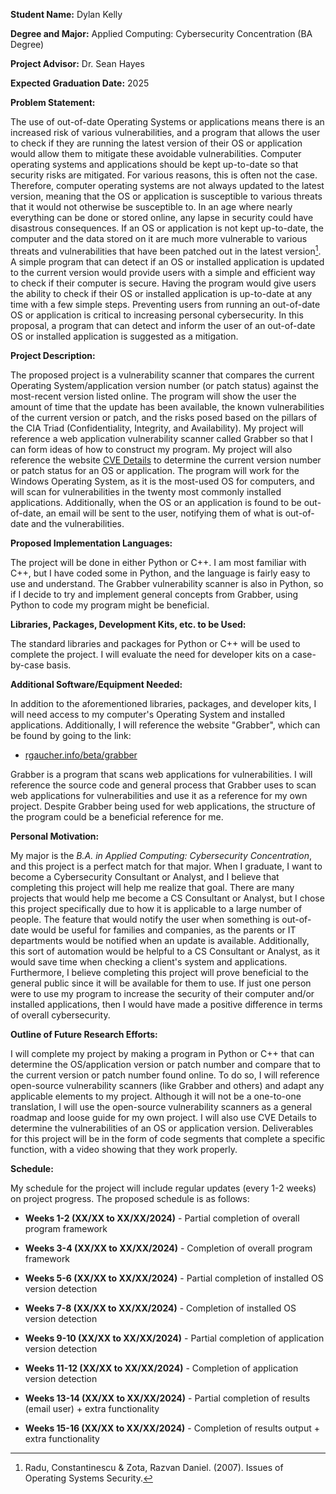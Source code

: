 **Student Name:** Dylan Kelly

**Degree and Major:** Applied Computing: Cybersecurity Concentration (BA Degree)

**Project Advisor:** Dr. Sean Hayes

**Expected Graduation Date:** 2025

**Problem Statement:**

The use of out-of-date Operating Systems or applications means there is an increased risk of various vulnerabilities, and a program that allows the user to check if they are running the latest version of their OS or application would allow them to mitigate these avoidable vulnerabilities. Computer operating systems and applications should be kept up-to-date so that security risks are mitigated. For various reasons, this is often not the case. Therefore, computer operating systems are not always updated to the latest version, meaning that the OS or application is susceptible to various threats that it would not otherwise be susceptible to. In an age where nearly everything can be done or stored online, any lapse in security could have disastrous consequences. If an OS or application is not kept up-to-date, the computer and the data stored on it are much more vulnerable to various threats and vulnerabilities that have been patched out in the latest version[^1]. A simple program that can detect if an OS or installed application is updated to the current version would provide users with a simple and efficient way to check if their computer is secure. Having the program would give users the ability to check if their OS or installed application is up-to-date at any time with a few simple steps. Preventing users from running an out-of-date OS or application is critical to increasing personal cybersecurity. In this proposal, a program that can detect and inform the user of an out-of-date OS or installed application is suggested as a mitigation.

**Project Description:**

The proposed project is a vulnerability scanner that compares the current Operating System/application version number (or patch status) against the most-recent version listed online. The program will show the user the amount of time that the update has been available, the known vulnerabilities of the current version or patch, and the risks posed based on the pillars of the CIA Triad (Confidentiality, Integrity, and Availability). My project will reference a web application vulnerability scanner called Grabber so that I can form ideas of how to construct my program. My project will also reference the website [CVE Details](https://www.cvedetails.com/) to determine the current version number or patch status for an OS or application. The program will work for the Windows Operating System, as it is the most-used OS for computers, and will scan for vulnerabilities in the twenty most commonly installed applications. Additionally, when the OS or an application is found to be out-of-date, an email will be sent to the user, notifying them of what is out-of-date and the vulnerabilities.

**Proposed Implementation Languages:**

The project will be done in either Python or C++. I am most familiar with C++, but I have coded some in Python, and the language is fairly easy to use and understand. The Grabber vulnerability scanner is also in Python, so if I decide to try and implement general concepts from Grabber, using Python to code my program might be beneficial. 

**Libraries, Packages, Development Kits, etc. to be Used:**

The standard libraries and packages for Python or C++ will be used to complete the project. I will evaluate the need for developer kits on a case-by-case basis.

**Additional Software/Equipment Needed:**

In addition to the aforementioned libraries, packages, and developer kits, I will need access to my computer's Operating System and installed applications. Additionally, I will reference the website "Grabber", which can be found by going to the link:

- [rgaucher.info/beta/grabber](https://www.rgaucher.info/beta/grabber/)

Grabber is a program that scans web applications for vulnerabilities. I will reference the source code and general process that Grabber uses to scan web applications for vulnerabilities and use it as a reference for my own project. Despite Grabber being used for web applications, the structure of the program could be a beneficial reference for me. 

**Personal Motivation:**

My major is the *B.A. in Applied Computing: Cybersecurity Concentration*, and this project is a perfect match for that major. When I graduate, I want to become a Cybersecurity Consultant or Analyst, and I believe that completing this project will help me realize that goal. There are many projects that would help me become a CS Consultant or Analyst, but I chose this project specifically due to how it is applicable to a large number of people. The feature that would notify the user when something is out-of-date would be useful for families and companies, as the parents or IT departments would be notified when an update is available. Additionally, this sort of automation would be helpful to a CS Consultant or Analyst, as it would save time when checking a client's system and applications. Furthermore, I believe completing this project will prove beneficial to the general public since it will be available for them to use. If just one person were to use my program to increase the security of their computer and/or installed applications, then I would have made a positive difference in terms of overall cybersecurity.

**Outline of Future Research Efforts:**

I will complete my project by making a program in Python or C++ that can determine the OS/application version or patch number and compare that to the current version or patch number found online. To do so, I will reference open-source vulnerability scanners (like Grabber and others) and adapt any applicable elements to my project. Although it will not be a one-to-one translation, I will use the open-source vulnerability scanners as a general roadmap and loose guide for my own project. I will also use CVE Details to determine the vulnerabilities of an OS or application version. Deliverables for this project will be in the form of code segments that complete a specific function, with a video showing that they work properly.

**Schedule:**

My schedule for the project will include regular updates (every 1-2 weeks) on project progress. The proposed schedule is as follows:

- **Weeks 1-2 (XX/XX to XX/XX/2024)** - Partial completion of overall program framework

- **Weeks 3-4 (XX/XX to XX/XX/2024)** - Completion of overall program framework

- **Weeks 5-6 (XX/XX to XX/XX/2024)** - Partial completion of installed OS version detection

- **Weeks 7-8 (XX/XX to XX/XX/2024)** - Completion of installed OS version detection

- **Weeks 9-10 (XX/XX to XX/XX/2024)** - Partial completion of application version detection

- **Weeks 11-12 (XX/XX to XX/XX/2024)** - Completion of application version detection

- **Weeks 13-14 (XX/XX to XX/XX/2024)** - Partial completion of results (email user) + extra functionality

- **Weeks 15-16 (XX/XX to XX/XX/2024)** - Completion of results output + extra functionality

[^1]: Radu, Constantinescu & Zota, Razvan Daniel. (2007). Issues of Operating
Systems Security.


